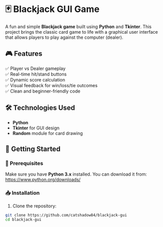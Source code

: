 # 🃏 Blackjack GUI Game  

A fun and simple **Blackjack game** built using **Python** and **Tkinter**. This project brings the classic card game to life with a graphical user interface that allows players to play against the computer (dealer).  

## 🎮 Features  
✅ Player vs Dealer gameplay  
✅ Real-time hit/stand buttons  
✅ Dynamic score calculation  
✅ Visual feedback for win/loss/tie outcomes  
✅ Clean and beginner-friendly code  

## 🛠 Technologies Used  
- **Python**  
- **Tkinter** for GUI design  
- **Random** module for card drawing  

## 🚀 Getting Started  

### 🔧 Prerequisites  
Make sure you have **Python 3.x** installed. You can download it from:  
https://www.python.org/downloads/

### 📥 Installation  
1. Clone the repository:  
```bash
git clone https://github.com/catshadow84/blackjack-gui
cd blackjack-gui
